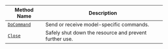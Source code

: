 <!-- prettier-ignore -->
| Method Name                                   | Description                              |
| --------------------------------------------- | ---------------------------------------- |
| [`DoCommand`](/internals/generic/#docommand) | Send or receive model-specific commands. |
| [`Close`](/internals/generic/#close) | Safely shut down the resource and prevent further use. |
